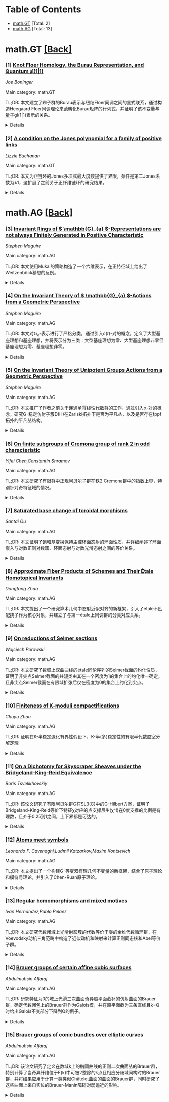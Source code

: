 <div id=toc></div>

# Table of Contents

- [math.GT](#math.GT) [Total: 2]
- [math.AG](#math.AG) [Total: 13]


<div id='math.GT'></div>

# math.GT [[Back]](#toc)

### [1] [Knot Floer Homology, the Burau Representation, and Quantum $\mathfrak{gl}(1 \vert 1)$](https://arxiv.org/abs/2509.15321)
*Joe Boninger*

Main category: math.GT

TL;DR: 本文建立了辫子群的Burau表示与纽结Floer同调之间的显式联系，通过构造Heegaard Floer同调理论来范畴化Burau矩阵的行列式，并证明了该不变量与量子gl(1|1)表示的关系。


<details>
  <summary>Details</summary>
Motivation: Burau表示和纽结Floer同调都与Fox微积分有关，但两者之间的具体联系尚未明确建立。本文旨在揭示这种联系，并构建新的同调不变量。

Method: 通过定义Heegaard Floer同调理论来范畴化Burau矩阵的行列式，构造有边缝合Heegaard Floer同调群，并给出几何证明。

Result: 成功构造了辫子的不变量，该不变量恢复了U_q(gl(1|1))辫子表示，并为Gassner表示提供了类似构造。

Conclusion: 本文建立了Burau表示与Heegaard Floer同调之间的深刻联系，为辫子群表示和纽结不变量理论提供了新的几何视角和工具。

Abstract: The Burau representation of braid groups and knot Floer homology share a link
to the Fox calculus. We make this connection explicit, with the following
outcome: if $B$ is the full Burau matrix of any braid, and $A$ is any square
submatrix of $B - \lambda I$, we define a Heegaard Floer homology theory that
categorifies $\det(A)$ and is an invariant of the braid. We also describe an
analogous construction for the Gassner representation. Then, we leverage the
relationship between the Burau representation and quantum $\mathfrak{gl}(1
\vert 1)$ to exhibit connections between the latter and Heegaard Floer
homology. We associate a bordered sutured Heegaard Floer homology group to any
tangle, and give a simple, geometric proof that our invariant recovers the
$U_q(\mathfrak{gl}(1 \vert 1))$ braid representation.

</details>


### [2] [A condition on the Jones polynomial for a family of positive links](https://arxiv.org/abs/2509.15537)
*Lizzie Buchanan*

Main category: math.GT

TL;DR: 本文为正链环的Jones多项式最大度数提供了界限，条件是第二Jones系数为±1，这扩展了之前关于正纤维链环的研究结果。


<details>
  <summary>Details</summary>
Motivation: 研究正链环的Jones多项式性质，特别是当第二Jones系数为±1时的最大度数界限，以深化对链环拓扑不变量的理解。

Method: 基于先前关于正纤维链环的研究结果，通过数学分析和推导，为正链环建立类似的Jones多项式最大度数界限。

Result: 成功为正链环（第二Jones系数为±1）的Jones多项式最大度数提供了明确的界限。

Conclusion: 该研究扩展了Jones多项式理论的应用范围，为正链环的拓扑性质分析提供了新的数学工具和理论支持。

Abstract: We provide a bound on the maximum degree of the Jones polynomial of any
positive link with second Jones coefficient equal to $\pm 1$. This builds on
the result of our previous work, in which we found such a bound for positive
fibered links.

</details>


<div id='math.AG'></div>

# math.AG [[Back]](#toc)

### [3] [Invariant Rings of $ \mathbb{G}_{a} $-Representations are not always Finitely Generated in Positive Characteristic](https://arxiv.org/abs/2509.15431)
*Stephen Maguire*

Main category: math.AG

TL;DR: 本文使用Mukai的策略构造了一个六维表示，在正特征域上给出了Weitzenböck猜想的反例。


<details>
  <summary>Details</summary>
Motivation: 研究Hilbert第14问题在正特征域上的情况，特别是针对Weitzenböck猜想（即当基域特征p>0时，不变环是否仍为有限生成k-代数）。

Method: 构造一个六维表示，使得不变环同构于环面表面上某点爆破的Cox环，并利用底层环面簇的几何性质证明该Cox环不是有限生成的。

Result: 成功构造了反例，证明在正特征域上，Weitzenböck定理不成立，即不变环可能不是有限生成的。

Conclusion: Weitzenböck猜想在正特征域上不成立，为Hilbert第14问题提供了新的反例。

Abstract: Hilbert's 14th Problem asks the following question. Given a linear
representation $ \beta: G \to \operatorname{GL}(\mathbf{V}) $ of a linear
algebraic group over a field $ k $ is the ring $ S_{k}(\mathbf{V}^{\ast}) $ a
finitely generated $ k $-algebra? For reductive groups the answer is yes.
However, in general the answer is no. Nagata provided one of the earliest
counterexamples to this claim and his counterexample was extended by Shigeru
Mukai. However, if $ G $ is equal to $ \mathbb{G}_{a} $ and the characteristic
of $ k $ is equal to zero, then the answer to Hilbert's 14th problem is yes.
Roland Weitzenb\"{o}ck first proved this result in 1932 in an article in Acta
Mathematica. Seshadri gave a more accessible proof.
  While Roland Weitzenb\"{o}ck did not conjecture this claim, the question of
whether the theorem that bears his name still holds if the characteristic of
the base field $ k $ is $ p>0 $ is known as ``the Weitzenb\"{o}ck conjecture''.
We aim to use Mukai's strategy to give a counterexample to the Weitzenb\"{o}ck
conjecture. Namely, we construct a six dimensional representation over a field
of positive characteristic such that the invariant ring is isomorphic to the
Cox ring of the blow-up of a toric surface at the identity of the torus. We use
the geometry of the underlying toric variety to show that this Cox ring is not
finitely generated.

</details>


### [4] [On the Invariant Theory of $ \mathbb{G}_{a} $-Actions from a Geometric Perspective](https://arxiv.org/abs/2509.15438)
*Stephen Maguire*

Main category: math.AG

TL;DR: 本文对$\mathbb{G}_{a}$-表示进行了严格分类，通过引入$c(t)$-对的概念，定义了大型基座理想和基座理想，并将表示分为三类：大型基座理想为零、大型基座理想非零但基座理想为零、基座理想非零。


<details>
  <summary>Details</summary>
Motivation: 研究$\mathbb{G}_{a}$-表示的严格分类问题，旨在精确描述仿射$\mathbb{G}_{a}$-稳定子簇何时是平凡丛，为代数群表示理论提供新的分类工具。

Method: 引入$c(t)$-对的概念，定义大型基座理想$\mathfrak{P}_{g}(A)$和基座理想$\mathfrak{P}(A)$，通过分析这些理想的性质对$\mathbb{G}_{a}$-表示进行分类。

Result: 建立了$\mathbb{G}_{a}$-表示的三类分类标准，能够精确判断仿射$\mathbb{G}_{a}$-稳定子簇$D(h)$是否为其商簇$D(h)//\mathbb{G}_{a}$上的平凡丛。

Conclusion: 提出的$c(t)$-对和基座理想概念为$\mathbb{G}_{a}$-表示理论提供了有效的分类框架，解决了相关几何结构的刻画问题。

Abstract: In this paper we give a strict classification of $ \mathbb{G}_{a}
$-representations. This is done through the notion of a $ c(t) $-pair. Namely
if $ \operatorname{Spec}(A) $ is a $ \mathbb{G}_{a} $-variety with action $
\beta $, then a $ c(t) $-pair is a pair of elements $ (g,h) $ such that $
g(t_{0} \ast x) = g(x)+c(t_{0}) h(x) $. This allows us to describe exactly when
an affine, $ \mathbb{G}_{a} $-stable, sub-variety $ D(h) $ is a trivial bundle
over $ D(h)//\mathbb{G}_{a} $. If $ \operatorname{Spec}(A) $ is a $
\mathbb{G}_{a} $-variety, we define the large pedestal ideal $
\mathfrak{P}_{g}(A) $ and the pedestal ideal $ \mathfrak{P}(A) $. If $ \beta:
\mathbb{G}_{a} \to \operatorname{GL}(\mathbf{V}) $ is a $ \mathbb{G}_{a}
$-representation, then we classify such a representation on whether: a) the
large pedestal ideal $ \mathfrak{P}_{g}(S_{k}(\mathbf{V}^{\ast})) $ is equal to
zero. b) the large pedestal ideal is non-zero, but the pedestal ideal is equal
to zero. or c) the pedestal ideal is non-zero.

</details>


### [5] [On the Invariant Theory of Unipotent Groups Actions from a Geometric Perspective](https://arxiv.org/abs/2509.15445)
*Stephen Maguire*

Main category: math.AG

TL;DR: 本文推广了作者之前关于连通单幂线性代数群的工作，通过引入α-对的概念，研究G-稳定仿射子簇D(H)在Zariski拓扑下是否为平凡丛，以及是否存在fppf拓扑的平凡丛结构。


<details>
  <summary>Details</summary>
Motivation: 推广先前关于连通单幂线性代数群的结果，研究G-稳定仿射子簇的丛结构性质，特别是平凡丛的存在条件。

Method: 引入α-对的概念，分析D(H)在Zariski拓扑和fppf拓扑下的丛结构，并推广van den Essen算法到拟主G-簇。

Result: 建立了判断D(H)是否为平凡丛的条件，描述了fppf拓扑下具有特定纤维结构的平凡丛存在性。

Conclusion: 该工作为连通单幂线性代数群上的丛结构提供了新的理论工具和算法推广，扩展了相关几何结构的研究框架。

Abstract: This paper is a generalization of a previous paper by the author to connected
unipotent linear algebraic groups. The notion of an $ \alpha $-pair answers
when an open $ G $-stable, affine, sub-variety $ D(H) $ is a trivial bundle
over $ G \backslash \backslash D(H) $ in the Zariski topology, or whether there
is an fppf topology $ \phi: U \to D(H) $ such that $ U $ is a trivial bundle
over $ G \backslash \backslash U $ and such that the fibres $ \phi^{-1}(x)
\cong \ker(\alpha) $. We also describe a generalization of van den Essen's
algorithm for quasi-principle $ G $-varieties $ \operatorname{Spec}(A) $.

</details>


### [6] [On finite subgroups of Cremona group of rank 2 in odd characteristic](https://arxiv.org/abs/2509.15522)
*Yifei Chen,Constantin Shramov*

Main category: math.AG

TL;DR: 本文研究了有限群中正规阿贝尔子群在秩2 Cremona群中的指数上界，特别针对奇特征域的情况。


<details>
  <summary>Details</summary>
Motivation: 研究有限群在Cremona群中的结构性质，特别是正规阿贝尔子群的指数界限问题，这对于理解代数几何中的群作用具有重要意义。

Method: 使用群论和代数几何的方法，分析有限群在奇特征域上秩2 Cremona群中的嵌入性质，推导正规阿贝尔子群的指数上界。

Result: 得到了有限群中正规阿贝尔子群在秩2 Cremona群中的指数上界，这一结果对于理解有限群在代数变换群中的结构有重要贡献。

Conclusion: 该研究为理解有限群在Cremona群中的结构提供了新的理论工具，特别是在奇特征域的情况下，对正规阿贝尔子群的指数界限给出了明确的结果。

Abstract: We bound the indices of normal abelian subgroups in finite groups contained
in the Cremona group of rank 2 over a field of odd characteristic.

</details>


### [7] [Saturated base change of toroidal morphisms](https://arxiv.org/abs/2509.15590)
*Santai Qu*

Main category: math.AG

TL;DR: 本文证明了饱和基变换保持主控环面态射的环面性质，并详细阐述了环面嵌入与对数正则对数簇、环面态射与对数光滑态射之间的等价关系。


<details>
  <summary>Details</summary>
Motivation: 旨在统一环面嵌入与对数几何中的相关定义，并研究环面态射在饱和基变换下的稳定性，为相关几何结构的研究提供理论基础。

Method: 通过详细比较文献中环面嵌入和环面态射的不同定义，证明它们之间的等价性，并利用对数几何的工具研究饱和基变换对环面态射的影响。

Result: 证明了饱和基变换保持主控环面态射的环面性质，并建立了环面嵌入与对数正则对数簇、环面态射与对数光滑态射的等价关系。

Conclusion: 该研究为环面几何与对数几何之间的联系提供了系统的理论框架，深化了对环面态射在基变换下性质的理解。

Abstract: We show that saturated base change of a dominant toroidal morphism is also
toroidal. For completeness, we give full details on equivalence between
definitions regarding toroidal embeddings and toroidal morphisms in literature.
Moreover, we show in detail the equivalence between toroidal embeddings and
logarithmically regular log-varieties, respectively, toroidal morphisms and
logarithmically smooth morphisms.

</details>


### [8] [Approximate Fiber Products of Schemes and Their Étale Homotopical Invariants](https://arxiv.org/abs/2509.15616)
*Dongfang Zhao*

Main category: math.AG

TL;DR: 本文提出了一个研究算术几何中态射近似对齐的新框架，引入了étale不匹配挠子作为核心对象，并建立了与第一étale上同调群的分类对应关系。


<details>
  <summary>Details</summary>
Motivation: 经典代数几何中的纤维积只能处理严格相等的态射，无法描述现代大语言模型中语义空间的几何结构，这些模型具有算术性质和几何奇异性。

Method: 使用étale同伦理论工具，在乘积概形X×_S Y上构造étale不匹配挠子层，作为两个态射之间全局关系的代数度量。

Result: 主要定理建立了étale不匹配挠子结构与第一étale上同调群H^1_ét(X×_S Y, π_1^ét(S))之间的双射分类，提供了离散的代数不变量。

Conclusion: 该工作为算术几何引入了新的同伦不变量，为复杂离散系统的结构分析开辟了新途径，并在有限域上的广义Howe曲线上进行了应用验证。

Abstract: The classical fiber product in algebraic geometry provides a powerful tool
for studying loci where two morphisms to a base scheme, $\phi: X \to S$ and
$\psi: Y \to S$, coincide exactly. This condition of strict equality, however,
is insufficient for describing the geometric structure of semantic spaces in
modern large language models, whose foundational architecture is the
Transformer. The token spaces of these models are fundamentally arithmetic, and
recent work has revealed complex geometric singularities, challenging the
classical manifold hypothesis.
  This paper develops a new framework to study and quantify the nature of
approximate alignment between morphisms in the context of arithmetic geometry,
using the tools of \'etale homotopy theory. We introduce the central object of
our work, the \'etale mismatch torsor, a sheaf of torsors over the product
scheme $X \times_S Y$. The structure of this sheaf serves as a rich, intrinsic,
and purely algebraic measure of the global relationship between the two
morphisms.
  Our main theorem provides a complete classification of these structures,
establishing a bijection between their isomorphism classes and the first
\'etale cohomology group $H^1_{\text{\'et}}(X \times_S Y,
\underline{\pi_1^{\text{\'et}}(S)})$. This result yields a discrete, algebraic
invariant that replaces the non-intrinsic, metric-based notions of
approximation first explored in applied contexts. We apply this framework to
the concrete case of generalized Howe curves over finite fields to illustrate
its connection to classical problems. This work introduces new homotopical
invariants to arithmetic geometry, opening new avenues for the structural
analysis of complex discrete systems.

</details>


### [9] [On reductions of Selmer sections](https://arxiv.org/abs/2509.15660)
*Wojciech Porowski*

Main category: math.AG

TL;DR: 本文研究了数域上双曲曲线的étale同伦序列的Selmer截面的约化性质，证明了非尖点Selmer截面的共轭类由其在一个密度为1的集合上的约化唯一确定，且非尖点Selmer截面在有限域扩张后仅在密度为0的集合上约化到尖点。


<details>
  <summary>Details</summary>
Motivation: 研究双曲曲线在数域上的étale同伦序列中Selmer截面的约化行为，旨在理解这些截面在局部约化时的性质及其与整体结构的关系。

Method: 通过分析Selmer截面在密度为1的集合上的约化性质，利用étale同伦理论和数域上的局部-整体原理，证明非尖点Selmer截面的共轭类由其在大多数位置上的约化唯一确定。

Result: 证明了非尖点Selmer截面的共轭类由其在一个密度为1的集合上的约化唯一确定，且经过有限域扩张后，非尖点Selmer截面仅在密度为0的集合上约化到尖点。

Conclusion: 这些结果为理解双曲曲线的étale基本群和Selmer截面的局部性质提供了重要工具，揭示了局部约化信息对整体结构的决定性作用。

Abstract: We consider reductions of Selmer sections of the \'etale homotopy sequence of
a hyperbolic curve over a number field. We show that the conjugacy class of a
noncuspidal Selmer section is uniquely determined by its reduction on a set of
density one. Moreover, we show that a noncuspidal Selmer section reduces to
cusps only on a set of density zero, at least after a finite field extension.

</details>


### [10] [Finiteness of K-moduli compactifications](https://arxiv.org/abs/2509.15728)
*Chuyu Zhou*

Main category: math.AG

TL;DR: 证明在K-半稳定退化有界性假设下，K-半(多)稳定性的有限半代数腔室分解定理


<details>
  <summary>Details</summary>
Motivation: 该有界性假设自然来源于K-模紧化的有限性

Method: 假设K-半稳定退化具有对数有界性

Result: 证明了K-半(多)稳定性的有限半代数腔室分解定理

Conclusion: 在K-半稳定退化有界性条件下，K-半(多)稳定性的腔室分解是有限的半代数结构

Abstract: In this note, we aim to prove the finite semi-algebraic chamber decomposition
theorem for K-semi(poly)stability under the assumption of the log boundedness
of K-semistable degenerations. This boundedness assumption is naturally arising
from the finiteness of K-moduli compactifications.

</details>


### [11] [On a Dichotomy for Skyscraper Sheaves under the Bridgeland-King-Reid Equivalence](https://arxiv.org/abs/2509.15825)
*Boris Tsvelikhovskiy*

Main category: math.AG

TL;DR: 该论文研究了有限阿贝尔群G在SL3(C)中的G-Hilbert方案，证明了Bridgeland-King-Reid等价下特征χ对应的点支撑层Ψ(χ^!)在0度支撑的比例是有理数，且介于0.25到1之间，上下界都是可达的。


<details>
  <summary>Details</summary>
Motivation: 研究G-Hilbert方案上Bridgeland-King-Reid等价的具体行为，特别是特征χ对应的点支撑层在导出等价下的支撑度分布规律。

Method: 使用代数几何和表示论方法，分析有限阿贝尔群G在三维复空间上的作用，通过G-Hilbert方案和Bridgeland-King-Reid等价来研究导出范畴中的对象变换。

Result: 证明了Ψ(χ^!)在0度支撑的比例是有理数且严格在0.25到1之间，并构造了达到边界值的具体例子。

Conclusion: 该比例的有理性及其取值范围揭示了G-Hilbert方案几何与群表示理论之间的深刻联系，为相关几何不变量研究提供了新视角。

Abstract: Let $G \subset SL_3(\mathbb{C})$ be a finite abelian subgroup, and let $Y =
G\operatorname{-}\mathrm{Hilb}(\mathbb{C}^3)$ be the corresponding $G$-Hilbert
scheme. Denote by $\Psi: D^b_G(\mathrm{Coh}(\mathbb{C}^3)) \to
D^b(\mathrm{Coh}(Y))$ the Bridgeland--King--Reid derived equivalence. For a
nontrivial character $\chi$ of $G$, let $\chi^!$ be the corresponding
skyscraper sheaf supported at the origin. It is known that $\Psi(\chi^!)$ is
always a pure sheaf supported either in degree $0$ or in degree $-1$. We prove
that the proportion of characters $\chi$ for which $\Psi(\chi^!)$ is supported
in degree $0$ is a rational number lying between $0.25$ and $1$, with both
bounds being sharp. Moreover, we exhibit families of resolutions for which
these proportions attain certain explicit values within this range.

</details>


### [12] [Atoms meet symbols](https://arxiv.org/abs/2509.15831)
*Leonardo F. Cavenaghi,Ludmil Katzarkov,Maxim Kontsevich*

Main category: math.AG

TL;DR: 本文提出了一个构建G-等变双有理几何不变量的新框架，结合了原子理论和模符号理论，并引入了Chen-Ruan原子理论。


<details>
  <summary>Details</summary>
Motivation: 统一最近发展的两种方法：Katzarkov等人开发的原子理论和Kontsevich等人发展的模符号理论，以构建更强大的G-等变双有理几何不变量。

Method: 1. 引入Chen-Ruan原子理论，在量子Chen-Ruan上同调的blowup公式假设下，将原子理论扩展到全局商orbifolds；2. 为Z/2和Z/3作用在曲面和三重曲面上的情况开发纯几何不变量。

Result: 提供了许多非G-线性化G作用在射影簇上的例子，展示了新技术的应用效果。

Conclusion: 新框架成功统一了两种理论方法，为研究G-等变双有理几何提供了更强大的工具，特别是在处理非G-线性化作用方面表现出色。

Abstract: This paper introduces a novel framework for constructing invariants in
$G$-equivariant birational geometry by unifying two recent approaches: the
\emph{theory of atoms} recently developed by Katzarkov, Kontsevich, Pantev, and
Yu, and the theory of \emph{modular symbols} due to Kontsevich, Tschinkel, and
Pestun.
  We initiate the theory of Chen-Ruan atoms. Assuming the blowup formula for
the quantum Chen-Ruan cohomology, we outline how to extend the theory of atoms
to global quotient orbifolds and present some striking applications.
  In addition, we develop a separate class of purely geometric invariants for
$\mathbb{Z}/2$- and $\mathbb{Z}/3$-actions on surfaces and threefolds.
  We provide many examples of non-$G$-linearizable $G$-actions on projective
varieties treated with these new techniques.

</details>


### [13] [Regular homomorphisms and mixed motives](https://arxiv.org/abs/2509.15920)
*Ivan Hernandez,Pablo Pelaez*

Main category: math.AG

TL;DR: 本文研究代数闭域上光滑射影簇的代数等价于零的余维代数循环群，在Voevodsky动机三角范畴中构造了近似动机和映射来计算正则同态核和Abel等价子群。


<details>
  <summary>Details</summary>
Motivation: 主要目标是研究代数闭域上光滑射影簇的代数等价于零的余维代数循环群，在Voevodsky的动机三角范畴框架下，理解正则同态的核结构和Abel等价子群。

Method: 对于任何定义在代数等价于零的循环群上的正则同态，构造DM_k范畴中的近似动机M^n_ψ(X)和映射z_ψ，利用切片滤过技术来逼近原始动机M(X)。

Result: 成功构造了M^n_ψ(X)动机和z_ψ映射，能够计算正则同态ψ的核；同时构造了z_ab^n映射来计算Abel等价于零的子群。

Conclusion: 在Voevodsky动机范畴中建立了有效的工具来研究代数循环的等价关系，为深入理解代数几何中的循环理论提供了新的范畴论方法。

Abstract: Let $X$ be a smooth projective variety of dimension $d$ over an algebraically
closed field $k$. The main goal of this paper is to study, in the context of
Voevodsky's triangulated category of motives $DM_k$, the group
$CH^n_{\mathrm{alg}}(X)$ of codimension $n$ algebraic cycles of $X$,
algebraically equivalent to zero, modulo rational equivalence, $1\leq n \leq
d$. Namely, for any regular homomorphism $\psi$ (in the sense of Samuel)
defined on $CH^n_{\mathrm{alg}}(X)$, we construct $M^n_{\psi}(X)\in DM_k$,
which is a reasonable approximation, with respect to the slice filtration in
$DM_k$, of the motive of $X$, $M(X)$; and a map $z_\psi :
M^n_{\psi}(X)\rightarrow M(X)$ in $DM_k$, which computes the kernel of $\psi$.
We construct as well a map, $z_{\mathrm{ab}}^n: M^n_{\mathrm{ab}}(X)
\rightarrow M(X)$ having analogue properties but which instead computes the
subgroup $CH^n_{\mathrm{ab}}(X)\subseteq CH^n_{\mathrm{alg}}(X)$ of algebraic
cycles abelian equivalent to zero (in the sense of Samuel).

</details>


### [14] [Brauer groups of certain affine cubic surfaces](https://arxiv.org/abs/2509.16042)
*Abdulmuhsin Alfaraj*

Main category: math.AG

TL;DR: 研究特征为0的域上光滑三次曲面奇异超平面截补的仿射曲面的Brauer群，确定代数闭包上的Brauer群作为Galois模，并在超平面截为三条直线且k=Q时给出Galois不变部分下降到Q的例子。


<details>
  <summary>Details</summary>
Motivation: 研究奇异超平面截补的仿射曲面的Brauer群结构，特别是Galois模的性质和下降问题。

Method: 通过分析光滑三次曲面的奇异超平面截补，确定Brauer群在代数闭包上的结构作为Galois模，并针对特定情况研究Galois不变部分的下降性质。

Result: 确定了所有可能奇异超平面截情况下Brauer群在代数闭包上的Galois模结构，并在超平面截为三条直线且k=Q时给出了Galois不变部分下降到Q的具体例子。

Conclusion: 该研究揭示了奇异超平面截补仿射曲面Brauer群的Galois模结构，并为Galois不变部分的下降问题提供了具体实例，对代数几何中的Brauer群研究有重要意义。

Abstract: We study the Brauer groups of affine surfaces that are complements of
singular hyperplane sections of smooth cubic surfaces over a field $k$ of
characteristic $0$. We determine the Brauer group over the algebraic closure as
a Galois module for all the possible singular hyperplane sections. For the case
when the hyperplane section is geometrically the union of three lines and
$k=\mathbb{Q}$, we give examples where the Galois invariant part descends to
$\mathbb{Q}$.

</details>


### [15] [Brauer groups of conic bundles over elliptic curves](https://arxiv.org/abs/2509.16051)
*Abdulmuhsin Alfaraj*

Main category: math.AG

TL;DR: 该论文研究了定义在数域k上的椭圆曲线的正则二次曲面丛的Brauer群，特别计算了当奇异纤维位于E(k)中可被2整除的k点且相应分歧域同构时的Brauer群，并将结果应用于计算一类类似Châtelet曲面的曲面的Brauer群，同时研究了这些曲面上来自实位的Brauer-Manin障碍对弱逼近的影响。


<details>
  <summary>Details</summary>
Motivation: 研究椭圆曲线上正则二次曲面丛的Brauer群结构，特别是当奇异纤维满足特定条件时的精确计算，这对于理解代数几何中的Brauer群理论和弱逼近问题具有重要意义。

Method: 通过分析正则二次曲面丛在椭圆曲线上的结构，特别关注奇异纤维位于E(k)中可被2整除的k点且分歧域同构的情况，采用代数几何和数论的方法进行Brauer群的显式计算。

Result: 成功计算了满足特定条件的正则二次曲面丛的Brauer群，并将这一结果应用于计算一类类似Châtelet曲面的曲面的Brauer群，同时分析了实位引起的Brauer-Manin障碍。

Conclusion: 该研究为椭圆曲线上二次曲面丛的Brauer群理论提供了新的计算方法和结果，深化了对Brauer-Manin障碍的理解，特别是在实位对弱逼近影响方面的研究取得了进展。

Abstract: We study the Brauer groups of regular conic bundles over elliptic curves
defined over a number field $k$. We explicitly compute the Brauer group of the
conic bundle when the singular fibres lie above $k$-points that are divisible
by $2$ in $E(k)$, and the corresponding ramification fields are isomorphic. We
apply the result to compute the Brauer group of a class of surfaces analogous
to that of Ch\^{a}telet surfaces. We investigate Brauer-Manin obstructions to
weak approximation coming from the real places on such surfaces.

</details>
